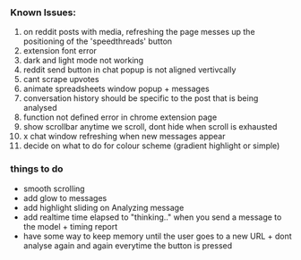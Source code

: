 ### Known Issues:
1. on reddit posts with media, refreshing the page messes up the positioning of the 'speedthreads' button
2. extension font error
3. dark and light mode not working
4. reddit send button in chat popup is not aligned vertivcally
5. cant scrape upvotes
6. animate spreadsheets window popup + messages
7. conversation history should be specific to the post that is being analysed
8. function not defined error in chrome extension page
9. show scrollbar anytime we scroll, dont hide when scroll is exhausted
10. x chat window refreshing when new messages appear
11. decide on what to do for colour scheme (gradient highlight or simple)


### things to do
- smooth scrolling
- add glow to messages
- add highlight sliding on Analyzing message
- add realtime time elapsed to "thinking.." when you send a message to the model + timing report
- have some way to keep memory until the user goes to a new URL + dont analyse again and again everytime the button is pressed 